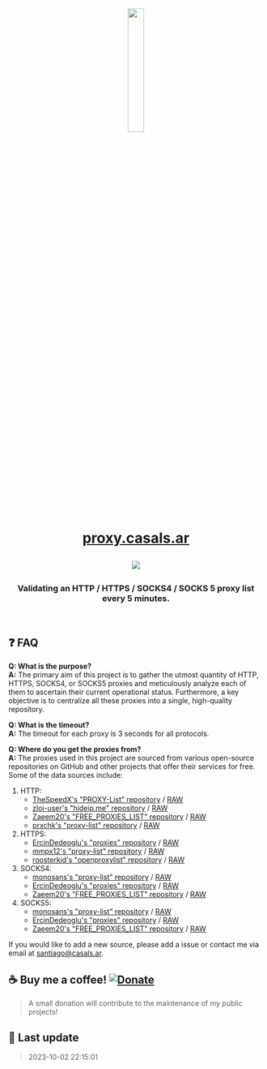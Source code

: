 
<h1 align="center">

<img src="https://casals.ar/mini_rocket.png" align="center" style="padding: 25px; width: 25%;" />

<br>

<a href="https://proxy.casals.ar">proxy.casals.ar</a>

<a href="https://github.com/casals-ar/proxy.casals.ar/stargazers"><img src="https://img.shields.io/github/stars/casals-ar/proxy.casals.ar"></a>

</h1>

### <p align="center">Validating an HTTP / HTTPS / SOCKS4 / SOCKS 5 proxy list every 5 minutes.</p>

<br>

## ❓ FAQ

**Q: What is the purpose?**  
**A:** The primary aim of this project is to gather the utmost quantity of HTTP, HTTPS, SOCKS4, or SOCKS5 proxies and meticulously analyze each of them to ascertain their current operational status. Furthermore, a key objective is to centralize all these proxies into a single, high-quality repository.

**Q: What is the timeout?**  
**A:** The timeout for each proxy is 3 seconds for all protocols.

**Q: Where do you get the proxies from?**  
**A:** The proxies used in this project are sourced from various open-source repositories on GitHub and other projects that offer their services for free. Some of the data sources include:

1. HTTP:
    - [TheSpeedX's "PROXY-List" repository](https://github.com/TheSpeedX/PROXY-List) / [RAW](https://raw.githubusercontent.com/TheSpeedX/PROXY-List/master/http.txt)
    - [zloi-user's "hideip.me" repository](https://github.com/zloi-user/hideip.me) / [RAW](https://raw.githubusercontent.com/zloi-user/hideip.me/main/http.txt)
    - [Zaeem20's "FREE_PROXIES_LIST" repository](https://github.com/Zaeem20/FREE_PROXIES_LIST) / [RAW](https://raw.githubusercontent.com/Zaeem20/FREE_PROXIES_LIST/master/http.txt)
    - [prxchk's "proxy-list" repository](https://github.com/prxchk/proxy-list) / [RAW](https://raw.githubusercontent.com/prxchk/proxy-list/main/http.txt)
2. HTTPS:
    - [ErcinDedeoglu's "proxies" repository](https://github.com/ErcinDedeoglu/proxies/) / [RAW](https://raw.githubusercontent.com/ErcinDedeoglu/proxies/main/proxies/https.txt)
    - [mmpx12's "proxy-list" repository](https://github.com/mmpx12/proxy-list/) / [RAW](https://raw.githubusercontent.com/mmpx12/proxy-list/master/https.txt)
    - [roosterkid's "openproxylist" repository](https://github.com/roosterkid/openproxylist) / [RAW](https://raw.githubusercontent.com/roosterkid/openproxylist/main/HTTPS_RAW.txt)
3. SOCKS4:
    - [monosans's "proxy-list" repository](https:///github.com/monosans/proxy-list/) / [RAW](https://raw.githubusercontent.com/monosans/proxy-list/main/proxies/socks4.txt)
    - [ErcinDedeoglu's "proxies" repository](https:///github.com/ErcinDedeoglu/proxies/) / [RAW](https://raw.githubusercontent.com/ErcinDedeoglu/proxies/main/proxies/socks4.txt)
    - [Zaeem20's "FREE_PROXIES_LIST" repository](https:///github.com/Zaeem20/FREE_PROXIES_LIST/) / [RAW](https://raw.githubusercontent.com/Zaeem20/FREE_PROXIES_LIST/master/socks4.txt)
4. SOCKS5:
    - [monosans's "proxy-list" repository](https://github.com/monosans/proxy-list/) / [RAW](https://raw.githubusercontent.com/monosans/proxy-list/main/proxies/socks5.txt)
    - [ErcinDedeoglu's "proxies" repository](https://github.com/ErcinDedeoglu/proxies/) / [RAW](https://raw.githubusercontent.com/ErcinDedeoglu/proxies/main/proxies/socks5.txt)
    - [Zaeem20's "FREE_PROXIES_LIST" repository](https://github.com/Zaeem20/FREE_PROXIES_LIST/) / [RAW](https://raw.githubusercontent.com/Zaeem20/FREE_PROXIES_LIST/master/socks5.txt)

If you would like to add a new source, please add a issue or contact me via email at [santiago@casals.ar](mailto:santiago@casals.ar).

## ☕ Buy me a coffee! [![Donate](https://img.shields.io/badge/Donate-PayPal-green.svg)](https://paypal.me/santicsls)

> A small donation will contribute to the maintenance of my public projects!

## 📝 Last update

> 2023-10-02 22:15:01
